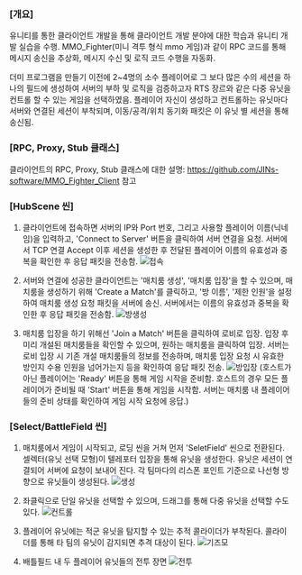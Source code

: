 ### \[개요\]
유니티를 통한 클라이언트 개발을 통해 클라이언트 개발 분야에 대한 학습과 유니티 개발 실습을 수행.
MMO_Fighter(미니 격투 형식 mmo 게임)과 같이 RPC 코드를 통해 메시지 송신을 추상화, 메시지 수신 및 로직 코드 수행을 자동화.

더미 프로그램을 만들기 이전에 2~4명의 소수 플레이어로 그 보다 많은 수의 세션을 하나의 필드에 생성하여 서버의 부하 및 로직을 검증하고자 RTS 장르와 같은 다중 유닛을 컨트롤 할 수 있는 게임을 선택하였음. 플레이어 자신이 생성하고 컨트롤하는 유닛마다 서버와 연결된 세션이 부착되며, 이동/공격/위치 동기화 패킷은 이 유닛 별 세션을 통해 송신됨.

### \[RPC, Proxy, Stub 클래스\]

클라이언트의 RPC, Proxy, Stub 클래스에 대한 설명: https://github.com/JINs-software/MMO_Fighter_Client 참고

### \[HubScene 씬\]

1. 클라이언트에 접속하면 서버의 IP와 Port 번호, 그리고 사용할 플레이어 이름(닉네임)을 입력하고, 'Connect to Server' 버튼을 클릭하여 서버 연결을 요청.
서버에서 TCP 연결 Accept 이후 세션을 생성한 후 전달된 플레이어 이름의 유효성과 중복을 확인한 후 응답 패킷을 전송함.
![접속](https://github.com/user-attachments/assets/d1f40258-00a6-4f83-a03d-6af30d553f42)

	
 3. 서버와 연결에 성공한 클라이언트는 '매치룸 생성', '매치룸 입장'을 할 수 있으며, 매치룸을 생성하기 위해 'Create a Match'를 클릭하고, '방 이름', '제한 인원'을 설정하여 매치룸 생성 요청 패킷을 서버에 송신. 서버에서는 이름의 유효성과 중복을 확인한 후 응답 패킷을 전송함.
![방생성](https://github.com/user-attachments/assets/3676639f-c790-4c24-adcf-a41aede42063)


4. 매치룸 입장을 하기 위해선 'Join a Match' 버튼을 클릭하여 로비로 입장. 입장 후 미리 개설된 매치룸들을 확인할 수 있으며, 원하는 매치룸을 클릭하여 입장. 서버는 로비 입장 시 기존 개설 매치룸들의 정보를 전송하며, 매치룸 입장 요청 시 유효한 방인지 수용 인원을 넘어가는지 등을 확인하여 응답 패킷 전송.
![방입장](https://github.com/user-attachments/assets/1d0f20c1-d682-4bef-bd27-3e44bf4ea270)
(호스트가 아닌 플레이어는 'Ready' 버튼을 통해 게임 시작을 준비함. 호스트의 경우 모든 플레이어가 준비될 때 'Start' 버튼을 통해 게임을 시작함. 서버는 매치룸 내 플레이어들의 준비 상태를 확인하여 게임 시작 요청에 응답.)


### \[Select/BattleField 씬\]
	
 1. 매치룸에서 게임이 시작되고, 로딩 씬을 거쳐 먼저 'SeletField' 씬으로 전환된다.
    셀렉터(유닛 선택 모형)이 텔레포터 입장을 통해 유닛을 생성한다. 유닛은 세션이 연결되어 서버에 요청이 보내어 진다.
    각 팀마다의 리스폰 포인트 기준으로 나선형 방향으로 유닛들이 생성된다.
    ![생성](https://github.com/user-attachments/assets/56a86794-16eb-41ca-ae9f-510a2ed4c995)

2. 좌클릭으로 단일 유닛을 선택할 수 있으며, 드래그를 통해 다중 유닛을 선택할 수도 있다.
   ![컨트롤](https://github.com/user-attachments/assets/9f390712-7215-4f9e-8a39-09a88d31808e)

3. 플레이어 유닛에는 적군 유닛을 탐지할 수 있는 추적 콜라이더가 부착된다. 콜라이더를 통해 타 팀의 유닛이 감지되면 추격 대상이 된다.
   ![기즈모](https://github.com/user-attachments/assets/f70a8c09-24fd-47a2-926a-9de0b6b669a0)

4. 배틀필드 내 두 플레이어 유닛들의 전투 장면
   ![전투](https://github.com/user-attachments/assets/e5ec6a47-290a-4635-b011-53444c1351ba)
